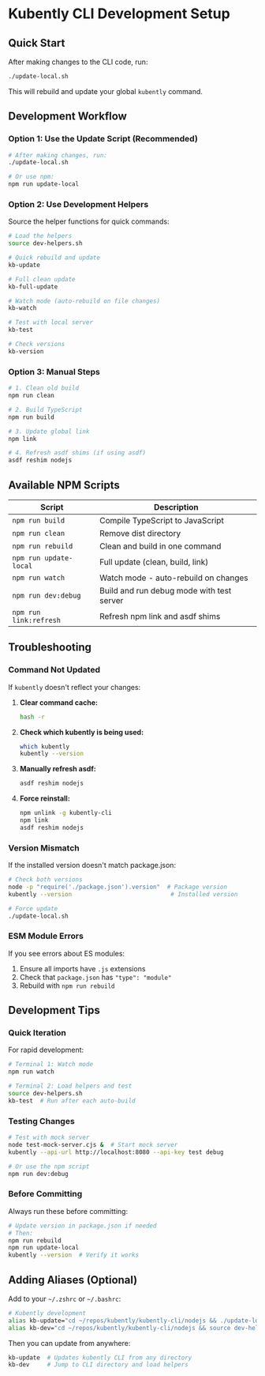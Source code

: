 # Kubently CLI Development Setup

## Quick Start

After making changes to the CLI code, run:

```bash
./update-local.sh
```

This will rebuild and update your global `kubently` command.

## Development Workflow

### Option 1: Use the Update Script (Recommended)

```bash
# After making changes, run:
./update-local.sh

# Or use npm:
npm run update-local
```

### Option 2: Use Development Helpers

Source the helper functions for quick commands:

```bash
# Load the helpers
source dev-helpers.sh

# Quick rebuild and update
kb-update

# Full clean update
kb-full-update

# Watch mode (auto-rebuild on file changes)
kb-watch

# Test with local server
kb-test

# Check versions
kb-version
```

### Option 3: Manual Steps

```bash
# 1. Clean old build
npm run clean

# 2. Build TypeScript
npm run build

# 3. Update global link
npm link

# 4. Refresh asdf shims (if using asdf)
asdf reshim nodejs
```

## Available NPM Scripts

| Script | Description |
|--------|-------------|
| `npm run build` | Compile TypeScript to JavaScript |
| `npm run clean` | Remove dist directory |
| `npm run rebuild` | Clean and build in one command |
| `npm run update-local` | Full update (clean, build, link) |
| `npm run watch` | Watch mode - auto-rebuild on changes |
| `npm run dev:debug` | Build and run debug mode with test server |
| `npm run link:refresh` | Refresh npm link and asdf shims |

## Troubleshooting

### Command Not Updated

If `kubently` doesn't reflect your changes:

1. **Clear command cache:**
   ```bash
   hash -r
   ```

2. **Check which kubently is being used:**
   ```bash
   which kubently
   kubently --version
   ```

3. **Manually refresh asdf:**
   ```bash
   asdf reshim nodejs
   ```

4. **Force reinstall:**
   ```bash
   npm unlink -g kubently-cli
   npm link
   asdf reshim nodejs
   ```

### Version Mismatch

If the installed version doesn't match package.json:

```bash
# Check both versions
node -p "require('./package.json').version"  # Package version
kubently --version                            # Installed version

# Force update
./update-local.sh
```

### ESM Module Errors

If you see errors about ES modules:

1. Ensure all imports have `.js` extensions
2. Check that `package.json` has `"type": "module"`
3. Rebuild with `npm run rebuild`

## Development Tips

### Quick Iteration

For rapid development:

```bash
# Terminal 1: Watch mode
npm run watch

# Terminal 2: Load helpers and test
source dev-helpers.sh
kb-test  # Run after each auto-build
```

### Testing Changes

```bash
# Test with mock server
node test-mock-server.cjs &  # Start mock server
kubently --api-url http://localhost:8080 --api-key test debug

# Or use the npm script
npm run dev:debug
```

### Before Committing

Always run these before committing:

```bash
# Update version in package.json if needed
# Then:
npm run rebuild
npm run update-local
kubently --version  # Verify it works
```

## Adding Aliases (Optional)

Add to your `~/.zshrc` or `~/.bashrc`:

```bash
# Kubently development
alias kb-update="cd ~/repos/kubently/kubently-cli/nodejs && ./update-local.sh"
alias kb-dev="cd ~/repos/kubently/kubently-cli/nodejs && source dev-helpers.sh"
```

Then you can update from anywhere:

```bash
kb-update  # Updates kubently CLI from any directory
kb-dev     # Jump to CLI directory and load helpers
```